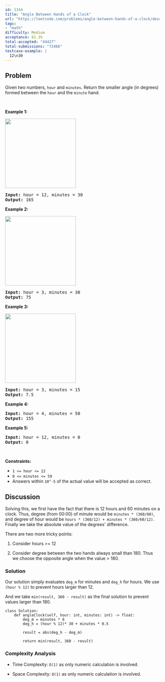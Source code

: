 ```yaml
---
id: 1344
title: "Angle Between Hands of a Clock"
url: "https://leetcode.com/problems/angle-between-hands-of-a-clock/description/"
tags:
- "math"
difficulty: Medium
acceptance: 61.3%
total-accepted: "44427"
total-submissions: "72466"
testcase-example: |
  12\n30
---
```


## Problem

<p>Given two numbers, <code>hour</code> and <code>minutes</code>. Return the smaller angle (in degrees) formed between the <code>hour</code> and the <code>minute</code> hand.</p>

<p>&nbsp;</p>
<p><strong>Example 1:</strong></p>

<p><img alt="" src="https://assets.leetcode.com/uploads/2019/12/26/sample_1_1673.png" style="width: 230px; height: 225px;" /></p>

<pre>
<strong>Input:</strong> hour = 12, minutes = 30
<strong>Output:</strong> 165
</pre>

<p><strong>Example 2:</strong></p>

<p><img alt="" src="https://assets.leetcode.com/uploads/2019/12/26/sample_2_1673.png" style="width: 230px; height: 225px;" /></p>

<pre>
<strong>Input:</strong> hour = 3, minutes = 30
<strong>Output:</strong> 75
</pre>

<p><strong>Example 3:</strong></p>

<p><strong><img alt="" src="https://assets.leetcode.com/uploads/2019/12/26/sample_3_1673.png" style="width: 230px; height: 225px;" /></strong></p>

<pre>
<strong>Input:</strong> hour = 3, minutes = 15
<strong>Output:</strong> 7.5
</pre>

<p><strong>Example 4:</strong></p>

<pre>
<strong>Input:</strong> hour = 4, minutes = 50
<strong>Output:</strong> 155
</pre>

<p><strong>Example 5:</strong></p>

<pre>
<strong>Input:</strong> hour = 12, minutes = 0
<strong>Output:</strong> 0
</pre>

<p>&nbsp;</p>
<p><strong>Constraints:</strong></p>

<ul>
	<li><code>1 &lt;= hour &lt;= 12</code></li>
	<li><code>0 &lt;= minutes &lt;= 59</code></li>
	<li>Answers within&nbsp;<code>10^-5</code>&nbsp;of the actual value will be accepted as correct.</li>
</ul>

## Discussion

Solving this, we first have the fact that there is 12 hours and 60 minutes on a
clock. Thus, degree (from 00:00) of minute would be `minutes * (360/60)`, and
degree of hour would be `hours * (360/12) + minutes * (360/60/12)`. Finally we
take the absolute value of the degrees' difference.

There are two more tricky points:

1. Consider hours >= 12

1. Consider degree between the two hands always small than 180.
   Thus we choose the opposite angle when the value > 180.

### Solution

Our solution simply evaluates `deg_m` for minutes and `deg_h` for hours.
We use `(hour % 12)` to prevent hours larger than 12.

And we take `min(result, 360 - result)` as the final solution to prevent values
larger than 180.

```py3
class Solution:
    def angleClock(self, hour: int, minutes: int) -> float:
        deg_m = minutes * 6
        deg_h = (hour % 12)* 30 + minutes * 0.5

        result = abs(deg_h - deg_m)

        return min(result, 360 - result)
```

### Complexity Analysis

- Time Complexity: `O(1)` as only numeric calculation is involved.

- Space Complexity: `O(1)` as only numeric calculation is involved.
